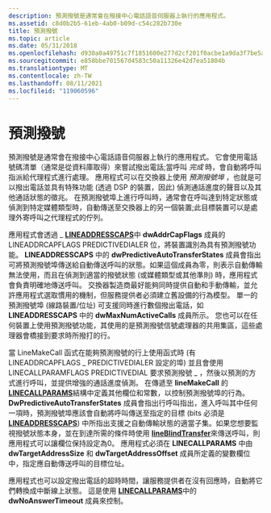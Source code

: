 ```yaml
---
description: 預測撥號是通常會在撥接中心電話語音伺服器上執行的應用程式。
ms.assetid: c8d0b2b5-61eb-4ab0-b09d-c54c282b730e
title: 預測撥號
ms.topic: article
ms.date: 05/31/2018
ms.openlocfilehash: d930a0a49751c7f1851600e277d2cf201f0acbe1a9da3f7be5aa9f2e4b38439c
ms.sourcegitcommit: e858bbe701567d4583c50a11326e42d7ea51804b
ms.translationtype: MT
ms.contentlocale: zh-TW
ms.lasthandoff: 08/11/2021
ms.locfileid: "119060596"
---
```

# <a name="predictive-dialing"></a>預測撥號

預測撥號是通常會在撥接中心電話語音伺服器上執行的應用程式。 它會使用電話號碼清單（通常是從資料庫取得）來嘗試撥出電話;當呼叫 *完成* 時，會自動將呼叫指派給代理程式進行處理。 應用程式可以在交換器上使用 *預測撥號埠* ，也就是可以撥出電話並具有特殊功能 (透過 DSP 的裝置，因此) 偵測通話進度的聲音以及其他通話狀態的徵兆。 在預測撥號埠上進行呼叫時，通常會在呼叫達到特定狀態或偵測到特定媒體類型時，自動傳送至交換器上的另一個裝置;此目標裝置可以是處理外寄呼叫之代理程式的佇列。

應用程式會透過 \_ [**LINEADDRESSCAPS**](/windows/desktop/api/Tapi/ns-tapi-lineaddresscaps)中 **dwAddrCapFlags** 成員的 LINEADDRCAPFLAGS PREDICTIVEDIALER 位，將裝置識別為具有預測撥號功能。 **LINEADDRESSCAPS** 中的 **dwPredictiveAutoTransferStates** 成員會指出可將預測撥號埠傳送給自動傳送呼叫的狀態。如果這個成員為零，則表示自動傳輸無法使用，而且在偵測到適當的撥號狀態 (或媒體類型或其他準則) 時，應用程式會負責明確地傳送呼叫。 交換器製造商最好能夠同時提供自動和手動傳輸，並允許應用程式選取慣用的機制，但服務提供者必須建立舊設備的行為模型。 單一的預測撥號埠 (線路裝置/位址) 可支援同時進行數個撥出電話，如 **LINEADDRESSCAPS** 中的 **dwMaxNumActiveCalls** 成員所示。 您也可以在任何裝置上使用預測撥號功能，其使用的是預測撥號信號處理器的共用集區，這些處理器會橋接到要求時所撥打的行。

當 LineMakeCall 函式在能夠預測撥號的行上使用[](/windows/desktop/api/Tapi/nf-tapi-linemakecall)函式時 (有 LINEADDRCAPFLAGS \_ PREDICTIVEDIALER 設定的埠) 並且會使用 LINECALLPARAMFLAGS PREDICTIVEDIAL 要求預測撥號 \_ ，然後以預測的方式進行呼叫，並提供增強的通話進度偵測。 在傳遞至 **lineMakeCall** 的 [**LINECALLPARAMS**](/windows/desktop/api/Tapi/ns-tapi-linecallparams)結構中定義其他欄位和常數，以控制預測撥號埠的行為。 **DwPredictiveAutoTransferStates** 成員會指出行呼叫指出，進入呼叫其中任何一項時，預測撥號埠應該會自動將呼叫傳送至指定的目標 (bits 必須是 [**LINEADDRESSCAPS**](/windows/desktop/api/Tapi/ns-tapi-lineaddresscaps)) 中所指出支援之自動傳輸狀態的適當子集。如果您想要監視撥號狀態本身，並在到達所需的條件時使用 [**lineBlindTransfer**](/windows/desktop/api/Tapi/nf-tapi-lineblindtransfer)來傳送呼叫，則應用程式可以讓欄位保持設定為0。 應用程式必須在 **LINECALLPARAMS** 中由 **dwTargetAddressSize** 和 **dwTargetAddressOffset** 成員所定義的變數欄位中，指定應自動傳送呼叫的目標位址。

應用程式也可以設定撥出電話的超時時間，讓服務提供者在沒有回應時，自動將它們轉換成中斷線上狀態。 這是使用 [**LINECALLPARAMS**](/windows/desktop/api/Tapi/ns-tapi-linecallparams)中的 **dwNoAnswerTimeout** 成員來控制。

 

 



